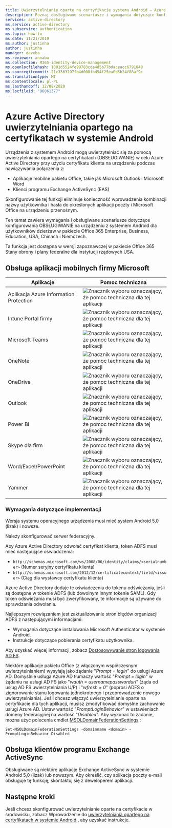 ```yaml
---
title: Uwierzytelnianie oparte na certyfikacie systemu Android — Azure Active Directory
description: Poznaj obsługiwane scenariusze i wymagania dotyczące konfigurowania uwierzytelniania opartego na certyfikatach w rozwiązaniach z urządzeniami z systemem Android
services: active-directory
ms.service: active-directory
ms.subservice: authentication
ms.topic: how-to
ms.date: 11/21/2019
ms.author: justinha
author: justinha
manager: daveba
ms.reviewer: annaba
ms.collection: M365-identity-device-management
ms.openlocfilehash: 1001d5524fe99783cda4d5b77bdaceacc6791848
ms.sourcegitcommit: 21c3363797fb4d008fbd54f25ea0d6b24f88af9c
ms.translationtype: MT
ms.contentlocale: pl-PL
ms.lasthandoff: 12/08/2020
ms.locfileid: "96861377"
---
```

# <a name="azure-active-directory-certificate-based-authentication-on-android"></a>Azure Active Directory uwierzytelniania opartego na certyfikatach w systemie Android

Urządzenia z systemem Android mogą uwierzytelniać się za pomocą uwierzytelniania opartego na certyfikatach (OBSŁUGIWANIE) w celu Azure Active Directory przy użyciu certyfikatu klienta na urządzeniu podczas nawiązywania połączenia z:

* Aplikacje mobilne pakietu Office, takie jak Microsoft Outlook i Microsoft Word
* Klienci programu Exchange ActiveSync (EAS)

Skonfigurowanie tej funkcji eliminuje konieczność wprowadzenia kombinacji nazwy użytkownika i hasła do określonych aplikacji poczty i Microsoft Office na urządzeniu przenośnym.

Ten temat zawiera wymagania i obsługiwane scenariusze dotyczące konfigurowania OBSŁUGIWANIE na urządzeniu z systemem Android dla użytkowników dzierżaw w pakiecie Office 365 Enterprise, Business, Education, USA, Chinach i Niemczech.

Ta funkcja jest dostępna w wersji zapoznawczej w pakiecie Office 365 Stany obrony i plany federalne dla instytucji rządowych USA.

## <a name="microsoft-mobile-applications-support"></a>Obsługa aplikacji mobilnych firmy Microsoft

| Aplikacje | Pomoc techniczna |
| --- | --- |
| Aplikacja Azure Information Protection |![Znacznik wyboru oznaczający, że pomoc techniczna dla tej aplikacji][1] |
| Intune Portal firmy |![Znacznik wyboru oznaczający, że pomoc techniczna dla tej aplikacji][1] |
| Microsoft Teams |![Znacznik wyboru oznaczający, że pomoc techniczna dla tej aplikacji][1] |
| OneNote |![Znacznik wyboru oznaczający, że pomoc techniczna dla tej aplikacji][1] |
| OneDrive |![Znacznik wyboru oznaczający, że pomoc techniczna dla tej aplikacji][1] |
| Outlook |![Znacznik wyboru oznaczający, że pomoc techniczna dla tej aplikacji][1] |
| Power BI |![Znacznik wyboru oznaczający, że pomoc techniczna dla tej aplikacji][1] |
| Skype dla firm |![Znacznik wyboru oznaczający, że pomoc techniczna dla tej aplikacji][1] |
| Word/Excel/PowerPoint |![Znacznik wyboru oznaczający, że pomoc techniczna dla tej aplikacji][1] |
| Yammer |![Znacznik wyboru oznaczający, że pomoc techniczna dla tej aplikacji][1] |

### <a name="implementation-requirements"></a>Wymagania dotyczące implementacji

Wersja systemu operacyjnego urządzenia musi mieć system Android 5,0 (lizak) i nowsze.

Należy skonfigurować serwer federacyjny.

Aby Azure Active Directory odwołać certyfikat klienta, token ADFS musi mieć następujące oświadczenia:

* `http://schemas.microsoft.com/ws/2008/06/identity/claims/<serialnumber>` (Numer seryjny certyfikatu klienta)
* `http://schemas.microsoft.com/2012/12/certificatecontext/field/<issuer>` (Ciąg dla wystawcy certyfikatu klienta)

Azure Active Directory dodaje te oświadczenia do tokenu odświeżania, jeśli są dostępne w tokenie ADFS (lub dowolnym innym tokenie SAML). Gdy token odświeżania musi być zweryfikowany, te informacje są używane do sprawdzania odwołania.

Najlepszym rozwiązaniem jest zaktualizowanie stron błędów organizacji ADFS z następującymi informacjami:

* Wymagania dotyczące instalowania Microsoft Authenticator w systemie Android.
* Instrukcje dotyczące pobierania certyfikatu użytkownika.

Aby uzyskać więcej informacji, zobacz [Dostosowywanie stron logowania AD FS](/previous-versions/windows/it-pro/windows-server-2012-R2-and-2012/dn280950(v=ws.11)).

Niektóre aplikacje pakietu Office (z włączonym współczesnym uwierzytelnianiem) wysyłają jako żądanie "*Prompt = login*" do usługi Azure AD. Domyślnie usługa Azure AD tłumaczy wartość "*Prompt = login*" w żądaniu na usługi AD FS jako "*wauth = usernamepassworduri*" (żąda od usług AD FS uwierzytelniania U/P) i "*wfresh = 0*" (poprosi ADFS o zignorowanie stanu logowania jednokrotnego i przeprowadzenie nowego uwierzytelniania). Jeśli chcesz włączyć uwierzytelnianie oparte na certyfikacie dla tych aplikacji, musisz zmodyfikować domyślne zachowanie usługi Azure AD. Ustaw wartość "*PromptLoginBehavior*" w ustawieniach domeny federacyjnej na wartość "*Disabled*".
Aby wykonać to zadanie, można użyć polecenia cmdlet [MSOLDomainFederationSettings](/powershell/module/msonline/set-msoldomainfederationsettings) :

`Set-MSOLDomainFederationSettings -domainname <domain> -PromptLoginBehavior Disabled`

## <a name="exchange-activesync-clients-support"></a>Obsługa klientów programu Exchange ActiveSync

Obsługiwane są niektóre aplikacje Exchange ActiveSync w systemie Android 5,0 (lizak) lub nowszym. Aby określić, czy aplikacja poczty e-mail obsługuje tę funkcję, skontaktuj się z deweloperem aplikacji.

## <a name="next-steps"></a>Następne kroki

Jeśli chcesz skonfigurować uwierzytelnianie oparte na certyfikacie w środowisku, zobacz Wprowadzenie do [uwierzytelniania opartego na certyfikatach w systemie Android](active-directory-certificate-based-authentication-get-started.md) , aby uzyskać instrukcje.

<!--Image references-->
[1]: ./media/active-directory-certificate-based-authentication-android/ic195031.png

